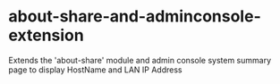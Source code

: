 # about-share-and-adminconsole-extension
Extends the 'about-share' module and admin console system summary page to display HostName and LAN IP Address
